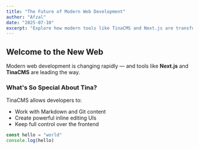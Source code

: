 ```yaml
---
title: "The Future of Modern Web Development"
author: "Afzal"
date: "2025-07-10"
excerpt: "Explore how modern tools like TinaCMS and Next.js are transforming the way we build and manage websites."
---
```


## Welcome to the New Web

Modern web development is changing rapidly — and tools like **Next.js** and **TinaCMS** are leading the way.

### What's So Special About Tina?

TinaCMS allows developers to:

- Work with Markdown and Git content
- Create powerful inline editing UIs
- Keep full control over the frontend

```js
const hello = "world"
console.log(hello)
